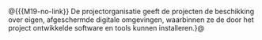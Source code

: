 @{{{M19-no-link}}
De projectorganisatie geeft de projecten de beschikking over eigen, afgeschermde digitale omgevingen, waarbinnen ze de door het project ontwikkelde software en tools kunnen installeren.}@
